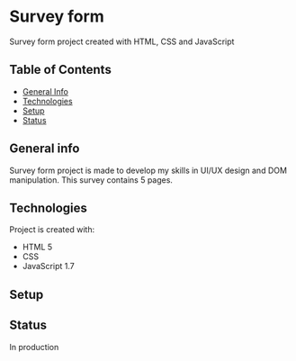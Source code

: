 # Survey form
Survey form project created with HTML, CSS and JavaScript

## Table of Contents
* [General Info](#general-info)
* [Technologies](#technologies)
* [Setup](#setup)
* [Status](#status)


## General info
Survey form project is made to develop my skills in UI/UX design and DOM manipulation. This survey contains 5 pages. 


## Technologies
Project is created with:
* HTML 5
* CSS
* JavaScript 1.7

## Setup


## Status
In production

